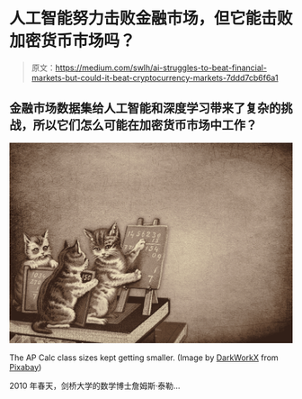 # 人工智能努力击败金融市场，但它能击败加密货币市场吗？

> 原文：<https://medium.com/swlh/ai-struggles-to-beat-financial-markets-but-could-it-beat-cryptocurrency-markets-7ddd7cb6f6a1>

## 金融市场数据集给人工智能和深度学习带来了复杂的挑战，所以它们怎么可能在加密货币市场中工作？

![](img/30c4a28da528015ea07d20c0f335d50f.png)

The AP Calc class sizes kept getting smaller. (Image by [DarkWorkX](https://pixabay.com/users/DarkWorkX-1664300/?utm_source=link-attribution&utm_medium=referral&utm_campaign=image&utm_content=4178304) from [Pixabay](https://pixabay.com/?utm_source=link-attribution&utm_medium=referral&utm_campaign=image&utm_content=4178304))

2010 年春天，剑桥大学的数学博士詹姆斯·泰勒…